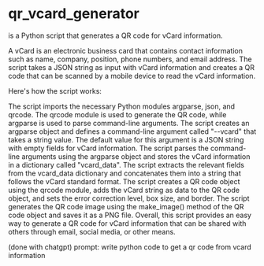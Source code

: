 # qr_vcard_generator

is a Python script that generates a QR code for vCard information.

A vCard is an electronic business card that contains contact information such as name, company, position, phone numbers, and email address. The script takes a JSON string as input with vCard information and creates a QR code that can be scanned by a mobile device to read the vCard information.

Here's how the script works:

The script imports the necessary Python modules argparse, json, and qrcode. The qrcode module is used to generate the QR code, while argparse is used to parse command-line arguments.
The script creates an argparse object and defines a command-line argument called "--vcard" that takes a string value. The default value for this argument is a JSON string with empty fields for vCard information.
The script parses the command-line arguments using the argparse object and stores the vCard information in a dictionary called "vcard_data".
The script extracts the relevant fields from the vcard_data dictionary and concatenates them into a string that follows the vCard standard format.
The script creates a QR code object using the qrcode module, adds the vCard string as data to the QR code object, and sets the error correction level, box size, and border.
The script generates the QR code image using the make_image() method of the QR code object and saves it as a PNG file.
Overall, this script provides an easy way to generate a QR code for vCard information that can be shared with others through email, social media, or other means.

(done with chatgpt)
prompt: write python code to get a qr code from vcard information
